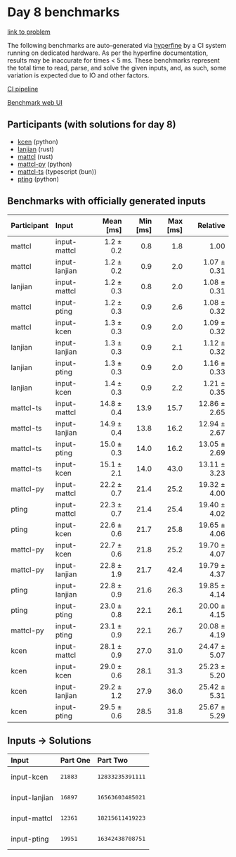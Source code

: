 # Day 8 benchmarks

[link to problem](https://adventofcode.com/2023/day/8)

The following benchmarks are auto-generated via
[hyperfine](https://github.com/sharkdp/hyperfine) by a CI system running on
dedicated hardware. As per the hyperfine documentation, results may be
inaccurate for times < 5 ms. These benchmarks represent the total time to read,
parse, and solve the given inputs, and, as such, some variation is expected due
to IO and other factors.

[CI pipeline](http://ci.papercode.net:8080/teams/main/pipelines/aoc2023)

[Benchmark web UI](https://aoc.ancalagon.black)


## Participants (with solutions for day 8)

- [kcen](https://github.com/kcen/aoc2023) (python)
- [lanjian](https://github.com/lanjian/aoc-2023) (rust)
- [mattcl](https://github.com/mattcl/aoc2023) (rust)
- [mattcl-py](https://github.com/mattcl/aoc2023-py) (python)
- [mattcl-ts](https://github.com/mattcl/aoc2023-js) (typescript (bun))
- [pting](https://github.com/pting/aoc2023) (python)


## Benchmarks with officially generated inputs

| Participant | Input | Mean [ms] | Min [ms] | Max [ms] | Relative |
|:---|:---|---:|---:|---:|---:|
| mattcl | input-mattcl | 1.2 ± 0.2 | 0.8 | 1.8 | 1.00 |
| mattcl | input-lanjian | 1.2 ± 0.2 | 0.9 | 2.0 | 1.07 ± 0.31 |
| lanjian | input-mattcl | 1.2 ± 0.3 | 0.8 | 2.0 | 1.08 ± 0.31 |
| mattcl | input-pting | 1.2 ± 0.3 | 0.9 | 2.6 | 1.08 ± 0.32 |
| mattcl | input-kcen | 1.3 ± 0.3 | 0.9 | 2.0 | 1.09 ± 0.32 |
| lanjian | input-lanjian | 1.3 ± 0.3 | 0.9 | 2.1 | 1.12 ± 0.32 |
| lanjian | input-pting | 1.3 ± 0.3 | 0.9 | 2.0 | 1.16 ± 0.33 |
| lanjian | input-kcen | 1.4 ± 0.3 | 0.9 | 2.2 | 1.21 ± 0.35 |
| mattcl-ts | input-mattcl | 14.8 ± 0.4 | 13.9 | 15.7 | 12.86 ± 2.65 |
| mattcl-ts | input-lanjian | 14.9 ± 0.4 | 13.8 | 16.2 | 12.94 ± 2.67 |
| mattcl-ts | input-pting | 15.0 ± 0.3 | 14.0 | 16.2 | 13.05 ± 2.69 |
| mattcl-ts | input-kcen | 15.1 ± 2.1 | 14.0 | 43.0 | 13.11 ± 3.23 |
| mattcl-py | input-mattcl | 22.2 ± 0.7 | 21.4 | 25.2 | 19.32 ± 4.00 |
| pting | input-mattcl | 22.3 ± 0.7 | 21.4 | 25.4 | 19.40 ± 4.02 |
| pting | input-kcen | 22.6 ± 0.6 | 21.7 | 25.8 | 19.65 ± 4.06 |
| mattcl-py | input-kcen | 22.7 ± 0.6 | 21.8 | 25.2 | 19.70 ± 4.07 |
| mattcl-py | input-lanjian | 22.8 ± 1.9 | 21.7 | 42.4 | 19.79 ± 4.37 |
| pting | input-lanjian | 22.8 ± 0.9 | 21.6 | 26.3 | 19.85 ± 4.14 |
| pting | input-pting | 23.0 ± 0.8 | 22.1 | 26.1 | 20.00 ± 4.15 |
| mattcl-py | input-pting | 23.1 ± 0.9 | 22.1 | 26.7 | 20.08 ± 4.19 |
| kcen | input-mattcl | 28.1 ± 0.9 | 27.0 | 31.0 | 24.47 ± 5.07 |
| kcen | input-kcen | 29.0 ± 0.6 | 28.1 | 31.3 | 25.23 ± 5.20 |
| kcen | input-lanjian | 29.2 ± 1.2 | 27.9 | 36.0 | 25.42 ± 5.31 |
| kcen | input-pting | 29.5 ± 0.6 | 28.5 | 31.8 | 25.67 ± 5.29 |


## Inputs -> Solutions

| Input | Part One | Part Two |
|:---|:---|:---|
|input-kcen|<pre>21883</pre>|<pre>12833235391111</pre>|
|input-lanjian|<pre>16897</pre>|<pre>16563603485021</pre>|
|input-mattcl|<pre>12361</pre>|<pre>18215611419223</pre>|
|input-pting|<pre>19951</pre>|<pre>16342438708751</pre>|